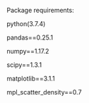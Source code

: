 Package requirements:

python(3.7.4)

pandas==0.25.1

numpy==1.17.2

scipy==1.3.1

matplotlib==3.1.1

mpl_scatter_density==0.7

